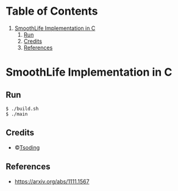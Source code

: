 
# Table of Contents

1.  [SmoothLife Implementation in C](#org2277877)
    1.  [Run](#org889196f)
    2.  [Credits](#orgd2ef822)
    3.  [References](#org251b95c)



<a id="org2277877"></a>

# SmoothLife Implementation in C


<a id="org889196f"></a>

## Run

    $ ./build.sh
    $ ./main


<a id="orgd2ef822"></a>

## Credits

-   ©[Tsoding](https://tsoding.github.io/)


<a id="org251b95c"></a>

## References

-   <https://arxiv.org/abs/1111.1567>

